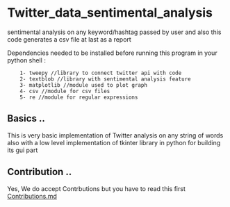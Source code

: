 # Twitter_data_sentimental_analysis
sentimental analysis on any keyword/hashtag passed by user and also this code generates a csv file at last as a report

Dependencies needed to be installed before running this program in your
python shell :

        1- tweepy //library to connect twitter api with code
        2- textblob //library with sentimental analysis feature
        3- matplotlib //module used to plot graph
        4- csv //module for csv files
        5- re //module for regular expressions

## Basics ..

This is very basic implementation of Twitter analysis on any string of words also with a low level implementation of tkinter library in python for building its gui part

## Contribution ..
Yes, We do accept Contrbutions but you have to read this first [Contributions.md](https://github.com/priyansh19/Twitter_data_sentimental_analysis/blob/master/Contributions.md)
